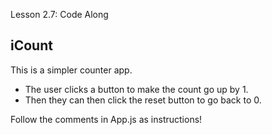 Lesson 2.7: Code Along

## iCount

This is a simpler counter app. 
- The user clicks a button to make the count go up by 1.
- Then they can then click the reset button to go back to 0.

Follow the comments in App.js as instructions!
